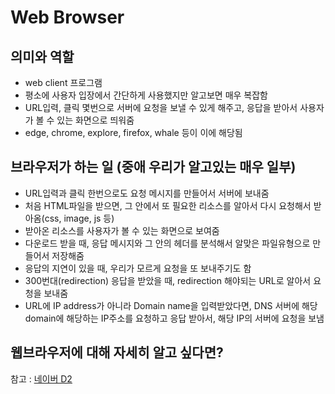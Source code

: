# Web Browser

## 의미와 역할
* web client 프로그램
* 평소에 사용자 입장에서 간단하게 사용했지만 알고보면 매우 복잡함
* URL입력, 클릭 몇번으로 서버에 요청을 보낼 수 있게 해주고, 응답을 받아서 사용자가 볼 수 있는 화면으로 띄워줌
* edge, chrome, explore, firefox, whale 등이 이에 해당됨

## 브라우저가 하는 일 (중애 우리가 알고있는 매우 일부)
* URL입력과 클릭 한번으로도 요청 메시지를 만들어서 서버에 보내줌
* 처음 HTML파일을 받으면, 그 안에서 또 필요한 리소스를 알아서 다시 요청해서 받아옴(css, image, js 등)
* 받아온 리소스를 사용자가 볼 수 있는 화면으로 보여줌
* 다운로드 받을 때, 응답 메시지와 그 안의 헤더를 분석해서 알맞은 파일유형으로 만들어서 저장해줌
* 응답의 지연이 있을 때, 우리가 모르게 요청을 또 보내주기도 함
* 300번대(redirection) 응답을 받았을 때, redirection 해야되는 URL로 알아서 요청을 보내줌
* URL에 IP address가 아니라 Domain name을 입력받았다면, DNS 서버에 해당 domain에 해당하는 IP주소를 요청하고 응답 받아서, 해당 IP의 서버에 요청을 보냄

## 웹브라우저에 대해 자세히 알고 싶다면?
참고 : [네이버 D2](https://d2.naver.com/helloworld/59361)